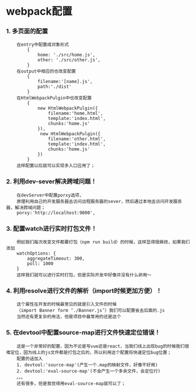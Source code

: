 # webpack配置

### 1. 多页面的配置
        在entry中配置成对象形式
            {
                home: './src/home.js',
                other: './src/other.js',
            }
        在output中相应的也改变配置
            {
                filename:'[name].js',
                path:'./dist'
            }
        在HtmlWebpackPulgin中也改变配置
            {
                new HtmlWebpackPulgin({
                    filename:'home.html',
                    template:'index.html',
                    chunks:'home.js'
                }),
                 new HtmlWebpackPulgin({
                    filename:'other.html',                     
                    template:'index.html',
                    chunks:'home.js'
                })
            }
        这样配置以后就可以实现多入口应用了；
### 2. 利用dev-sever解决跨域问题！
        在devServer中配置porxy选项，
        原理利用自己的开发服务器去访问远程服务器的sever，然后通过本地去访问开发服务器，解决跨域问题；
        porxy:'http://localhost:9000',
### 3. 配置watch进行实时打包文件！
        例如我们每次改变文件都要打包（npm run build）的时候，这样显得很麻烦，如果我们添加
        watchOptions: {
            aggregateTimeout: 300,
            poll: 1000
        }
        这样我们就可以进行实时打包，但是实际开发中好像并没有什么卵用～
### 4. 利用resolve进行文件的解析（import时候更加方便）！
        这个属性在开发的时候最常见的就是引入文件的时候
        （import Banner form ‘./Banner.js’）我们可以配置省去后面的.js
        当然还有更复杂的用法，但是项目中最常用的还是这个
### 5. 在devtool中配置source-map进行文件快速定位错误！
        这是一个非常好的配置，因为不论是写vue还是react，当我们线上出现bug的时候我们很难定位，因为线上的js文件都是打包之后的，所以利用这个配置将快速定位bug位置；
        配置的话加入
        1. devtool:'source-map'(产生一个.map的映射文件，好像不好用)
        2. devtool:'eval-source-map'(不会产生一个多余文件，会定位行)
        。。。
        还有很多，但是我觉得用eval-source-map就可以了；
